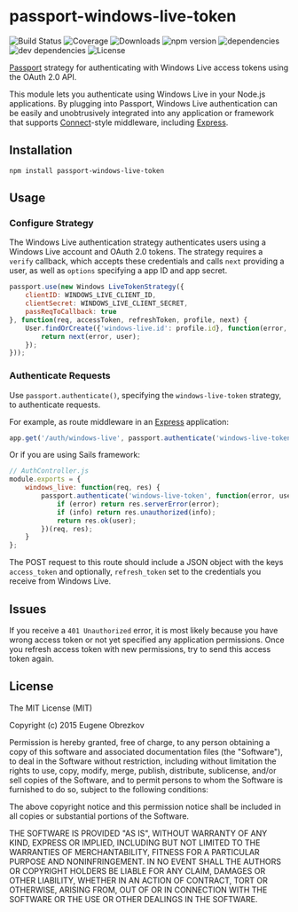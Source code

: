 # passport-windows-live-token

![Build Status](https://img.shields.io/travis/ghaiklor/passport-windows-live-token.svg) ![Coverage](https://img.shields.io/coveralls/ghaiklor/passport-windows-live-token.svg) ![Downloads](https://img.shields.io/npm/dm/passport-windows-live-token.svg) ![npm version](https://img.shields.io/npm/v/passport-windows-live-token.svg) ![dependencies](https://img.shields.io/david/ghaiklor/passport-windows-live-token.svg) ![dev dependencies](https://img.shields.io/david/dev/ghaiklor/passport-windows-live-token.svg) ![License](https://img.shields.io/npm/l/passport-windows-live-token.svg)

[Passport](http://passportjs.org/) strategy for authenticating with Windows Live access tokens using the OAuth 2.0 API.

This module lets you authenticate using Windows Live in your Node.js applications.
By plugging into Passport, Windows Live authentication can be easily and unobtrusively integrated into any application or framework that supports [Connect](http://www.senchalabs.org/connect/)-style middleware, including [Express](http://expressjs.com/).

## Installation

```shell
npm install passport-windows-live-token
```

## Usage

### Configure Strategy

The Windows Live authentication strategy authenticates users using a Windows Live account and OAuth 2.0 tokens.
The strategy requires a `verify` callback, which accepts these credentials and calls `next` providing a user, as well as `options` specifying a app ID and app secret.

```javascript
passport.use(new Windows LiveTokenStrategy({
    clientID: WINDOWS_LIVE_CLIENT_ID,
    clientSecret: WINDOWS_LIVE_CLIENT_SECRET,
    passReqToCallback: true
}, function(req, accessToken, refreshToken, profile, next) {
    User.findOrCreate({'windows-live.id': profile.id}, function(error, user) {
        return next(error, user);
    });
}));
```

### Authenticate Requests

Use `passport.authenticate()`, specifying the `windows-live-token` strategy, to authenticate requests.

For example, as route middleware in an [Express](http://expressjs.com/) application:

```javascript
app.get('/auth/windows-live', passport.authenticate('windows-live-token'));
```

Or if you are using Sails framework:

```javascript
// AuthController.js
module.exports = {
    windows_live: function(req, res) {
        passport.authenticate('windows-live-token', function(error, user, info) {
            if (error) return res.serverError(error);
            if (info) return res.unauthorized(info);
            return res.ok(user);
        })(req, res);
    }
};
```

The POST request to this route should include a JSON object with the keys `access_token` and optionally, `refresh_token` set to the credentials you receive from Windows Live.

## Issues

If you receive a `401 Unauthorized` error, it is most likely because you have wrong access token or not yet specified any application permissions.
Once you refresh access token with new permissions, try to send this access token again.

## License

The MIT License (MIT)

Copyright (c) 2015 Eugene Obrezkov

Permission is hereby granted, free of charge, to any person obtaining a copy
of this software and associated documentation files (the "Software"), to deal
in the Software without restriction, including without limitation the rights
to use, copy, modify, merge, publish, distribute, sublicense, and/or sell
copies of the Software, and to permit persons to whom the Software is
furnished to do so, subject to the following conditions:

The above copyright notice and this permission notice shall be included in all
copies or substantial portions of the Software.

THE SOFTWARE IS PROVIDED "AS IS", WITHOUT WARRANTY OF ANY KIND, EXPRESS OR
IMPLIED, INCLUDING BUT NOT LIMITED TO THE WARRANTIES OF MERCHANTABILITY,
FITNESS FOR A PARTICULAR PURPOSE AND NONINFRINGEMENT. IN NO EVENT SHALL THE
AUTHORS OR COPYRIGHT HOLDERS BE LIABLE FOR ANY CLAIM, DAMAGES OR OTHER
LIABILITY, WHETHER IN AN ACTION OF CONTRACT, TORT OR OTHERWISE, ARISING FROM,
OUT OF OR IN CONNECTION WITH THE SOFTWARE OR THE USE OR OTHER DEALINGS IN THE
SOFTWARE.
